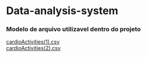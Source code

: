 # Data-analysis-system

### Modelo de arquivo utilizavel dentro do projeto
[cardioActivities(1).csv](https://github.com/hebertberamos/Data-analysis-system/blob/main/csv/cardioActivities%20(1).csv)<br>
[cardioActivities(2).csv](https://github.com/hebertberamos/Data-analysis-system/blob/main/csv/cardioActivities.csv)<br>
